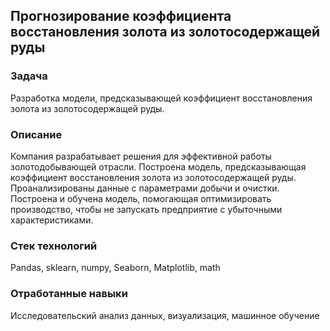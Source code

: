 ## Прогнозирование коэффициента восстановления золота из золотосодержащей руды
### Задача
Разработка модели, предсказывающей коэффициент восстановления золота из золотосодержащей руды.

### Описание
Компания разрабатывает решения для эффективной работы золотодобывающей отрасли. Построена модель, предсказывающая коэффициент восстановления золота из золотосодержащей руды. Проанализированы данные с параметрами добычи и очистки. Построена и обучена модель, помогающая оптимизировать производство, чтобы не запускать предприятие с убыточными характеристиками.

### Стек технологий
Pandas, sklearn, numpy, Seaborn, Matplotlib, math
### Отработанные навыки
Исследовательский анализ данных, визуализация, машинное обучение
